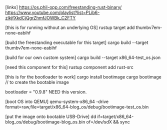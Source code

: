 
[links]
https://os.phil-opp.com/freestanding-rust-binary/
https://www.youtube.com/playlist?list=PLib6-zlkjfXkdCjQgrZhmfJOWBk_C2FTY


[this is for running without an underlying OS]
rustup target add thumbv7em-none-eabihf

[build the freestanding executable for this target]
cargo build --target thumbv7em-none-eabihf

[build for our own custom system]
cargo build --target x86_64-test_os.json

[need this component for  this]
rustup component add rust-src

[this is for the bootloader to work]
cargo install bootimage
cargo bootimage // to create the bootable image

bootloader = "0.9.8" NEED this version.

[boot OS into QEMU]
qemu-system-x86_64 -drive format=raw,file=target/x86_64-blog_os/debug/bootimage-test_os.bin

[put the image onto bootable USB-Drive]
dd if=target/x86_64-blog_os/debug/bootimage-blog_os.bin of=/dev/sdX && sync